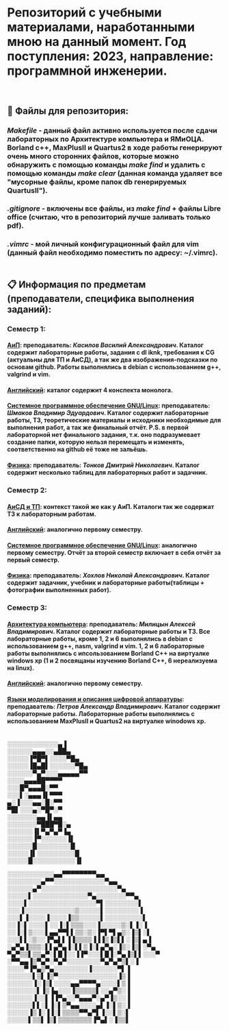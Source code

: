 # Репозиторий с учебными материалами, наработанными мною на данный момент. Год поступления: 2023, направление: программной инженерии.<br><br>

## 📁 Файлы для репозитория:<br>
### *Makefile* - данный файл активно используется после сдачи лабораторных по Архитектуре компьютера и ЯМиОЦА. Borland c++, MaxPlusII и Quartus2 в ходе работы генерируют очень много сторонних файлов, которые можно обнаружить с помощью команды *make find* и удалить с помощью команды *make clear* (данная команда удаляет все "мусорные файлы, кроме папок db генерируемых QuartusII").<br>
### *.gitignore* - включены все файлы, из *make find* + файлы Libre office (считаю, что в репозиторий лучше заливать только pdf).<br>
### *.vimrc* - мой личный конфигурационный файл для vim (данный файл необходимо поместить по адресу: ~/.vimrc).<br><br>

## 📋 Информация по предметам (преподаватели, специфика выполнения заданий):<br>
### **Семестр 1:**<br>
#### <ins>АиП</ins>: преподаватель: *Касилов Василий Александрович*. Каталог содержит лабораторные работы, задания с dl iknk, требования к CG (актуальны для ТП и АиСД), а так же два изображения-подсказки по основам github. Работы выполнялись в debian с использованием g++, valgrind и vim.<br>
#### <ins>Английский</ins>: каталог содержит 4 конспекта монолога.<br>
#### <ins>Системное программное обеспечение GNU/Linux</ins>: преподаватель: *Шмаков Владимир Эдуардович*. Каталог содержит лабораторные работы, ТЗ, теоретические материалы и исходники необходимые для выполнения работ, а так же финальный отчёт. P.S. в первой лабораторной нет финального задания, т.к. оно подразумевает создание папки, которую нельзя перемещать и изменять, соответственно на github её тоже не зальёшь.<br>
#### <ins>Физика</ins>: преподаватель: *Тонков Дмитрий Николаевич*. Каталог содержит несколько таблиц для лабораторных работ и задачник.<br>
### **Семестр 2:**<br>
#### <ins>АиСД и ТП</ins>: контекст такой же как у АиП. Каталоги так же содержат ТЗ к лабораторным работам.<br>
#### <ins>Английский</ins>: аналогично первому семестру.<br>
#### <ins>Системное программное обеспечение GNU/Linux</ins>: аналогично первому семестру. Отчёт за второй семестр включает в себя отчёт за первый семестр.<br>
#### <ins>Физика</ins>: преподаватель: *Хохлов Николай Александрович*. Каталог содержит задачник, учебник и лабораторные работы(таблицы + фотографии выполненных работ).<br>
### **Семестр 3:**<br>
#### <ins>Архитектура компьютера</ins>: преподаватель: *Милицын Алексей Владимирович*. Каталог содержит лабораторные работы и ТЗ. Все лабораторные работы, кроме 1, 2 и 6 выполнялись в debian с использованием g++, nasm, valgrind и vim. 1, 2 и 6 лабораторные работы выполнялись с ипсользованием Borland C++ на виртуалке windows xp (1 и 2 посвящаны изучению Borland C++, 6 нереализуема на linux).<br>
#### <ins>Английский</ins>: аналогично первому семестру.<br>
#### <ins>Языки моделирования и описания цифровой аппаратуры</ins>: преподаватель: *Петров Александр Владимирович*. Каталог содержит лабораторные работы. Лабораторные работы выполнялись с использованием MaxPlusII и Quartus2 на виртуалке winodows xp.<br><br>

░░░░░░░░░░░░▄▐<br>
░░░░░░▄▄▄░░▄██▄<br>
░░░░░▐▀█▀▌░░░░▀█▄<br>
░░░░░▐█▄█▌░░░░░░▀█▄<br>
░░░░░░▀▄▀░░░▄▄▄▄▄▀▀<br>
░░░░▄▄▄██▀▀▀▀<br>
░░░█▀▄▄▄█░▀▀<br>
░░░▌░▄▄▄▐▌▀▀▀<br>
▄░▐░░░▄▄░█░▀▀<br>
▀█▌░░░▄░▀█▀░▀<br>
░░░░░░░▄▄▐▌▄▄<br>
░░░░░░░▀███▀█░▄<br>
░░░░░░▐▌▀▄▀▄▀▐▄<br>
░░░░░░▐▀░░░░░░▐▌<br>
░░░░░░█░░░░░░░░█<br>
░░░░░▐▌░░░░░░░░░█<br>
░░░░░█░░░░░░░░░░▐▌<br>

░░░░░░░░░░░▄▄▀▀▀▀▀▀▀▀▄▄<br>
░░░░░░░░▄▀▀░░░░░░░░░░░░▀▄▄<br>
░░░░░░▄▀░░░░░░░░░░░░░░░░░░▀▄<br>
░░░░░▌░░░░░░░░░░░░░▀▄░░░░░░░▀▀▄<br>
░░░░▌░░░░░░░░░░░░░░░░▀▌░░░░░░░░▌<br>
░░░▐░░░░░░░░░░░░▒░░░░░▌░░░░░░░░▐<br>
░░░▌▐░░░░▐░░░░▐▒▒░░░░░▌░░░░░░░░░▌<br>
░░▐░▌░░░░▌░░▐░▌▒▒▒░░░▐░░░░░▒░▌▐░▐<br>
░░▐░▌▒░░░▌▄▄▀▀▌▌▒▒░▒░▐▀▌▀▌▄▒░▐▒▌░▌<br>
░░░▌▌░▒░░▐▀▄▌▌▐▐▒▒▒▒▐▐▐▒▐▒▌▌░▐▒▌▄▐<br>
░▄▀▄▐▒▒▒░▌▌▄▀▄▐░▌▌▒▐░▌▄▀▄░▐▒░▐▒▌░▀▄<br>
▀▄▀▒▒▌▒▒▄▀░▌█▐░░▐▐▀░░░▌█▐░▀▄▐▒▌▌░░░▀<br>
░▀▀▄▄▐▒▀▄▀░▀▄▀░░░░░░░░▀▄▀▄▀▒▌░▐<br>
░░░░▀▐▀▄▒▀▄░░░░░░░░▐░░░░░░▀▌▐<br>
░░░░░░▌▒▌▐▒▀░░░░░░░░░░░░░░▐▒▐<br>
░░░░░░▐░▐▒▌░░░░▄▄▀▀▀▀▄░░░░▌▒▐<br>
░░░░░░░▌▐▒▐▄░░░▐▒▒▒▒▒▌░░▄▀▒░▐<br>
░░░░░░▐░░▌▐▐▀▄░░▀▄▄▄▀░▄▀▐▒░░▐<br>
░░░░░░▌▌░▌▐░▌▒▀▄▄░░░░▄▌▐░▌▒░▐<br>
░░░░░▐▒▐░▐▐░▌▒▒▒▒▀▀▄▀▌▐░░▌▒░▌<br>
░░░░░▌▒▒▌▐▒▌▒▒▒▒▒▒▒▒▐▀▄▌░▐▒▒▌﻿<br>
